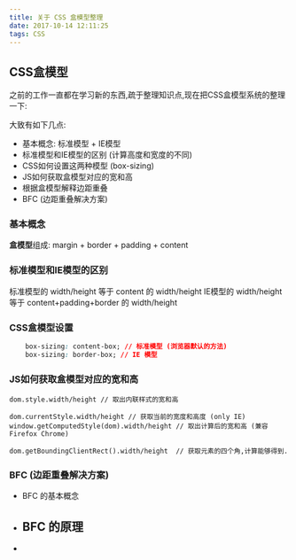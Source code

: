 ```yaml
---
title: 关于 CSS 盒模型整理
date: 2017-10-14 12:11:25
tags: CSS
---
```

## CSS盒模型
之前的工作一直都在学习新的东西,疏于整理知识点,现在把CSS盒模型系统的整理一下:

大致有如下几点:

- 基本概念: 标准模型 + IE模型
- 标准模型和IE模型的区别 (计算高度和宽度的不同)
- CSS如何设置这两种模型 (box-sizing)
- JS如何获取盒模型对应的宽和高
- 根据盒模型解释边距重叠
- BFC (边距重叠解决方案)

### 基本概念
**盒模型**组成: margin + border + padding + content

### 标准模型和IE模型的区别
标准模型的 width/height 等于 content 的 width/height
IE模型的 width/height 等于 content+padding+border 的 width/height

### CSS盒模型设置

```CSS
    box-sizing: content-box; // 标准模型 (浏览器默认的方法)
    box-sizing: border-box; // IE 模型
```

### JS如何获取盒模型对应的宽和高

 ```
 dom.style.width/height // 取出内联样式的宽和高

 dom.currentStyle.width/height // 获取当前的宽度和高度 (only IE)
 window.getComputedStyle(dom).width/height // 取出计算后的宽和高 (兼容 Firefox Chrome)

 dom.getBoundingClientRect().width/height  // 获取元素的四个角,计算能够得到.
 ```

### BFC (边距重叠解决方案)

- BFC 的基本概念
- BFC 的原理 
    - 
- 
